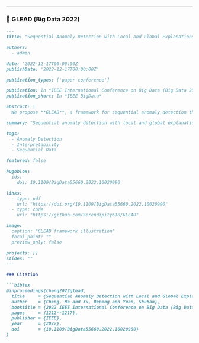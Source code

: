 
---

### 📄 GLEAD (Big Data 2022)

```markdown
---
title: "Sequential Anomaly Detection with Local and Global Explanations (GLEAD)"

authors:
  - admin

date: '2022-12-17T00:00:00Z'
publishDate: '2022-12-17T00:00:00Z'

publication_types: ['paper-conference']

publication: In *IEEE International Conference on Big Data (Big Data 2022)*
publication_short: In *IEEE BigData*

abstract: |
  We propose **GLEAD**, a framework for sequential anomaly detection that provides both local explanations (highlighting anomalous subsequences) and global explanations (dataset-wide patterns). This dual perspective improves transparency for practitioners while maintaining strong detection performance.

summary: "Sequential anomaly detection with local and global explanations."

tags:
  - Anomaly Detection
  - Interpretability
  - Sequential Data

featured: false

hugoblox:
  ids:
    doi: 10.1109/BigData55660.2022.10020990

links:
  - type: pdf
    url: "https://doi.org/10.1109/BigData55660.2022.10020990"
  - type: code
    url: "https://github.com/Serendipity618/GLEAD"

image:
  caption: "GLEAD framework illustration"
  focal_point: ""
  preview_only: false

projects: []
slides: ""
---

### Citation

```bibtex
@inproceedings{cheng2022glead,
  title     = {Sequential Anomaly Detection with Local and Global Explanations},
  author    = {Cheng, He and Xu, Depeng and Yuan, Shuhan},
  booktitle = {2022 IEEE International Conference on Big Data (Big Data)},
  pages     = {1212--1217},
  publisher = {IEEE},
  year      = {2022},
  doi       = {10.1109/BigData55660.2022.10020990}
}
